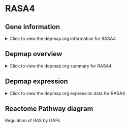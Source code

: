<h1>RASA4</h1>

<h2>Gene information</h2>
<details>
  <summary>Click to view the depmap.org information for RASA4</summary>
  <iframe src="https://depmap.org/portal/gene/RASA4?tab=about" style="border:none;width:100%;height:800px"></iframe>
</details>

<h2>Depmap overview</h2>
<details>
  <summary>Click to view the depmap.org summary for RASA4</summary>
  <iframe src="https://depmap.org/portal/gene/RASA4?tab=overview" style="border:none;width:100%;height:800px"></iframe>
</details>

<h2>Depmap expression</h2>
<details>
  <summary>Click to view the depmap.org expression data for RASA4</summary>
  <iframe src="https://depmap.org/portal/gene/RASA4?tab=characterization" style="border:none;width:100%;height:800px"></iframe>
</details>



<h2>Reactome Pathway diagram</h2>
Regulation of RAS by GAPs
<div id="diagramHolder"></div>

<script>
    //Creating the Reactome Diagram widget
    //Take into account a proxy needs to be set up in your server side pointing to www.reactome.org
    function onReactomeDiagramReady(){  //This function is automatically called when the widget code is ready to be used
        var diagram = Reactome.Diagram.create({
            "placeHolder" : "diagramHolder",
            "width" : 900,
            "height" : 500
        });

        //Initialising it to the "Hemostasis" pathway
        diagram.loadDiagram("R-HSA-5658442");

        //Adding different listeners

        diagram.onDiagramLoaded(function (loaded) {
            console.info("Loaded ", loaded);
            diagram.flagItems("BAD");
	    diagram.flagItems("Q92934");
            if (loaded == "R-HSA-5658442") diagram.selectItem("R-HSA-5658442");
        });

     }
</script>



